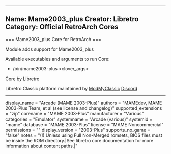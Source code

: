 -----------------------
Name: Mame2003_plus
Creator: Libretro
Category: Official RetroArch Cores
-----------------------

=== Mame2003_plus Core for RetroArch ===

Module adds support for Mame2003_plus

Available executables and arguments to run Core:
- /bin/mame2003-plus <rom> <clover_args>

Core by Libretro

Libretro Classic platform maintained by [ModMyClassic](https://modmyclassic.com) [Discord](https://discordapp.com/invite/8gygsrw)

-----------------------

display_name = "Arcade (MAME 2003-Plus)"
authors = "MAMEdev, MAME 2003-Plus Team, et al (see license and changelog)"
supported_extensions = "zip"
corename = "MAME 2003-Plus"
manufacturer = "Various"
categories = "Emulator"
systemname = "Arcade (various)"
systemid = "mame"
database = "MAME 2003-Plus"
license = "MAME Noncommercial"
permissions = ""
display_version = "2003-Plus"
supports_no_game = "false"
notes = "(!) Unless using Full Non-Merged romsets, BIOS files must be inside the ROM directory.|See libretro core documentation for more information about content paths.|"
